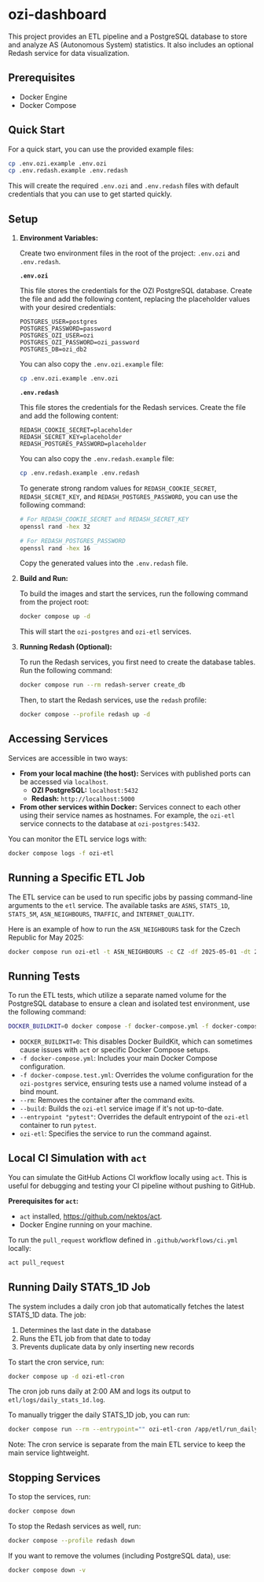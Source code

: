 # ozi-dashboard

This project provides an ETL pipeline and a PostgreSQL database to store and analyze AS (Autonomous System) statistics. It also includes an optional Redash service for data visualization.

## Prerequisites

- Docker Engine
- Docker Compose

## Quick Start

For a quick start, you can use the provided example files:

```sh
cp .env.ozi.example .env.ozi
cp .env.redash.example .env.redash
```

This will create the required `.env.ozi` and `.env.redash` files with default credentials that you can use to get started quickly.

## Setup

1.  **Environment Variables:**

    Create two environment files in the root of the project: `.env.ozi` and `.env.redash`.

    **`.env.ozi`**

    This file stores the credentials for the OZI PostgreSQL database. Create the file and add the following content, replacing the placeholder values with your desired credentials:

    ```env
    POSTGRES_USER=postgres
    POSTGRES_PASSWORD=password
    POSTGRES_OZI_USER=ozi
    POSTGRES_OZI_PASSWORD=ozi_password
    POSTGRES_DB=ozi_db2
    ```

    You can also copy the `.env.ozi.example` file:

    ```sh
    cp .env.ozi.example .env.ozi
    ```

    **`.env.redash`**

    This file stores the credentials for the Redash services. Create the file and add the following content:

    ```env
    REDASH_COOKIE_SECRET=placeholder
    REDASH_SECRET_KEY=placeholder
    REDASH_POSTGRES_PASSWORD=placeholder
    ```

    You can also copy the `.env.redash.example` file:

    ```sh
    cp .env.redash.example .env.redash
    ```

    To generate strong random values for `REDASH_COOKIE_SECRET`, `REDASH_SECRET_KEY`, and `REDASH_POSTGRES_PASSWORD`, you can use the following command:

    ```sh
    # For REDASH_COOKIE_SECRET and REDASH_SECRET_KEY
    openssl rand -hex 32

    # For REDASH_POSTGRES_PASSWORD
    openssl rand -hex 16
    ```

    Copy the generated values into the `.env.redash` file.

2.  **Build and Run:**

    To build the images and start the services, run the following command from the project root:

    ```sh
    docker compose up -d
    ```

    This will start the `ozi-postgres` and `ozi-etl` services.

3.  **Running Redash (Optional):**

    To run the Redash services, you first need to create the database tables. Run the following command:

    ```sh
    docker compose run --rm redash-server create_db
    ```

    Then, to start the Redash services, use the `redash` profile:

    ```sh
    docker compose --profile redash up -d
    ```

## Accessing Services

Services are accessible in two ways:

-   **From your local machine (the host):** Services with published ports can be accessed via `localhost`.
    -   **OZI PostgreSQL:** `localhost:5432`
    -   **Redash:** `http://localhost:5000`
-   **From other services within Docker:** Services connect to each other using their service names as hostnames. For example, the `ozi-etl` service connects to the database at `ozi-postgres:5432`.

You can monitor the ETL service logs with:
```sh
docker compose logs -f ozi-etl
```

## Running a Specific ETL Job

The ETL service can be used to run specific jobs by passing command-line arguments to the `etl` service. The available tasks are `ASNS`, `STATS_1D`, `STATS_5M`, `ASN_NEIGHBOURS`, `TRAFFIC`, and `INTERNET_QUALITY`.

Here is an example of how to run the `ASN_NEIGHBOURS` task for the Czech Republic for May 2025:

```sh
docker compose run ozi-etl -t ASN_NEIGHBOURS -c CZ -df 2025-05-01 -dt 2025-05-31 -dr D
```

## Running Tests

To run the ETL tests, which utilize a separate named volume for the PostgreSQL database to ensure a clean and isolated test environment, use the following command:

```sh
DOCKER_BUILDKIT=0 docker compose -f docker-compose.yml -f docker-compose.test.yml run --rm --build --entrypoint "pytest" ozi-etl
```

*   `DOCKER_BUILDKIT=0`: This disables Docker BuildKit, which can sometimes cause issues with `act` or specific Docker Compose setups.
*   `-f docker-compose.yml`: Includes your main Docker Compose configuration.
*   `-f docker-compose.test.yml`: Overrides the volume configuration for the `ozi-postgres` service, ensuring tests use a named volume instead of a bind mount.
*   `--rm`: Removes the container after the command exits.
*   `--build`: Builds the `ozi-etl` service image if it's not up-to-date.
*   `--entrypoint "pytest"`: Overrides the default entrypoint of the `ozi-etl` container to run `pytest`.
*   `ozi-etl`: Specifies the service to run the command against.

## Local CI Simulation with `act`

You can simulate the GitHub Actions CI workflow locally using `act`. This is useful for debugging and testing your CI pipeline without pushing to GitHub.

**Prerequisites for `act`:**

*   `act` installed, https://github.com/nektos/act.
*   Docker Engine running on your machine.

To run the `pull_request` workflow defined in `.github/workflows/ci.yml` locally:

```sh
act pull_request
```

## Running Daily STATS_1D Job

The system includes a daily cron job that automatically fetches the latest STATS_1D data. The job:

1. Determines the last date in the database
2. Runs the ETL job from that date to today
3. Prevents duplicate data by only inserting new records

To start the cron service, run:

```sh
docker compose up -d ozi-etl-cron
```

The cron job runs daily at 2:00 AM and logs its output to `etl/logs/daily_stats_1d.log`.

To manually trigger the daily STATS_1D job, you can run:

```sh
docker compose run --rm --entrypoint="" ozi-etl-cron /app/etl/run_daily_stats_1d.sh
```

Note: The cron service is separate from the main ETL service to keep the main service lightweight.

## Stopping Services

To stop the services, run:

```sh
docker compose down
```

To stop the Redash services as well, run:

```sh
docker compose --profile redash down
```

If you want to remove the volumes (including PostgreSQL data), use:

```sh
docker compose down -v
```
